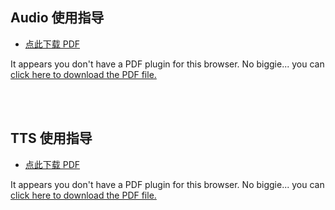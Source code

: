 ## Audio 使用指导  
* <a href="zh-cn/sbs/audio/audio.pdf" target="_blank">点此下载 PDF</a>


<object data="zh-cn/sbs/audio/audio.pdf" type="application/pdf" style="min-height:100vh;width:100%">
    <p>It appears you don't have a PDF plugin for this browser.
    No biggie... you can <a href="zh-cn/sbs/audio/audio.pdf">click here to download the PDF file.</a></p>
</object>

</br></br>

## TTS 使用指导  
* <a href="zh-cn/sbs/audio/tts.pdf" target="_blank">点此下载 PDF</a>


<object data="zh-cn/sbs/audio/tts.pdf" type="application/pdf" style="min-height:100vh;width:100%">
    <p>It appears you don't have a PDF plugin for this browser.
    No biggie... you can <a href="zh-cn/sbs/audio/tts.pdf">click here to download the PDF file.</a></p>
</object>



